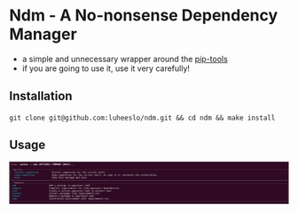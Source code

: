 # Ndm - A No-nonsense Dependency Manager 

- a simple and unnecessary wrapper around the [pip-tools](https://pip-tools.readthedocs.io/en/latest/)
- if you are going to use it, use it very carefully!

## Installation

```
git clone git@github.com:luheeslo/ndm.git && cd ndm && make install
```

## Usage

![example](/images/ndm.png)
